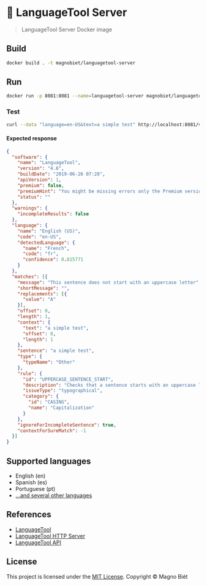 # 🐳 LanguageTool Server

> LanguageTool Server Docker image

## Build

```bash
docker build . -t magnobiet/languagetool-server
```

## Run

```bash
docker run -p 8081:8081 --name=languagetool-server magnobiet/languagetool-server
```

### Test

```bash
curl --data "language=en-US&text=a simple test" http://localhost:8081/v2/check
```

#### Expected response

```json
{
  "software": {
    "name": "LanguageTool",
    "version": "4.6",
    "buildDate": "2019-06-26 07:28",
    "apiVersion": 1,
    "premium": false,
    "premiumHint": "You might be missing errors only the Premium version can find. Contact us at support<at>languagetoolplus.com.",
    "status": ""
  },
  "warnings": {
    "incompleteResults": false
  },
  "language": {
    "name": "English (US)",
    "code": "en-US",
    "detectedLanguage": {
      "name": "French",
      "code": "fr",
      "confidence": 0.815771
    }
  },
  "matches": [{
    "message": "This sentence does not start with an uppercase letter",
    "shortMessage": "",
    "replacements": [{
      "value": "A"
    }],
    "offset": 0,
    "length": 1,
    "context": {
      "text": "a simple test",
      "offset": 0,
      "length": 1
    },
    "sentence": "a simple test",
    "type": {
      "typeName": "Other"
    },
    "rule": {
      "id": "UPPERCASE_SENTENCE_START",
      "description": "Checks that a sentence starts with an uppercase letter",
      "issueType": "typographical",
      "category": {
        "id": "CASING",
        "name": "Capitalization"
      }
    },
    "ignoreForIncompleteSentence": true,
    "contextForSureMatch": -1
  }]
}
```

## Supported languages

- English (en)
- Spanish (es)
- Portuguese (pt)
- [...and several other languages](https://www.languagetool.org/languages/)

## References

- [LanguageTool](https://www.languagetool.org/)
- [LanguageTool HTTP Server](http://wiki.languagetool.org/http-server)
- [LanguageTool API](https://languagetool.org/http-api/swagger-ui/)

## License

This project is licensed under the [MIT License](https://magno.mit-license.org/2019). Copyright © Magno Biét
